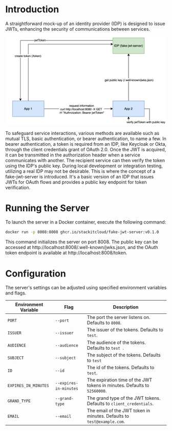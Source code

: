 # Introduction

A straightforward mock-up of an identity provider (IDP) is designed to issue JWTs, enhancing the security of
communications between services.

![fake-jwt-server-illustration](./media/fake-jwt-illustration.png)

To safeguard service interactions, various methods are available such as mutual TLS, basic authentication, or bearer
authentication, to name a few. In bearer authentication, a token is required from an IDP, like Keycloak or Okta, through
the client credentials grant of OAuth 2.0. Once the JWT is acquired, it can be transmitted in the authorization header
when a service communicates with another. The recipient service can then verify the token using the IDP's public key.
During local development or integration testing, utilizing a real IDP may not be desirable. This is where the concept of
a fake-jwt-server is introduced. It's a basic version of an IDP that issues JWTs for OAuth flows and provides a public
key endpoint for token verification.

# Running the Server

To launch the server in a Docker container, execute the following command:

```bash
docker run -p 8008:8008 ghcr.io/stackitcloud/fake-jwt-server:v0.1.0
```

This command initializes the server on port 8008. The public key can be accessed
at http://localhost:8008/.well-known/jwks.json, and the OAuth token endpoint is available
at http://localhost:8008/token.

# Configuration

The server's settings can be adjusted using specified environment variables and flags.

| Environment Variable | Flag                   | Description                                                               |
|----------------------|------------------------|---------------------------------------------------------------------------|
| `PORT`               | `--port`               | The port the server listens on. Defaults to `8008`.                       |
| `ISSUER`             | `--issuer`             | The issuer of the tokens. Defaults to `test`.                             |
| `AUDIENCE`           | `--audience `          | The audience of the tokens. Defaults to `test `.                          |
| `SUBJECT`            | `--subject`            | The subject of the tokens. Defaults to `test`                             |
| `ID`                 | `--id`                 | The id of the tokens. Defaults to `test`.                                 |
| `EXPIRES_IN_MINUTES` | `--expires-in-minutes` | The expiration time of the JWT tokens in minutes. Defaults to `52560000`. |
| `GRAND_TYPE`         | `--grand-type`         | The grand type of the JWT tokens. Defaults to `client_credentials`.       |
| `EMAIL`              | `--email`              | The email of the JWT token in minutes. Defaults to `test@example.com`.    |
